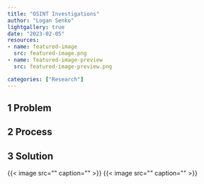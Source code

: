 ```yaml
---
title: "OSINT Investigations"
author: "Logan Senko"
lightgallery: true
date: "2023-02-05"
resources:
- name: featured-image
  src: featured-image.png
- name: featured-image-preview
  src: featured-image-preview.png

categories: ["Research"]
---
```

## 1 Problem

## 2 Process

## 3 Solution
{{< image src="" caption="" >}}
{{< image src="" caption="" >}}
